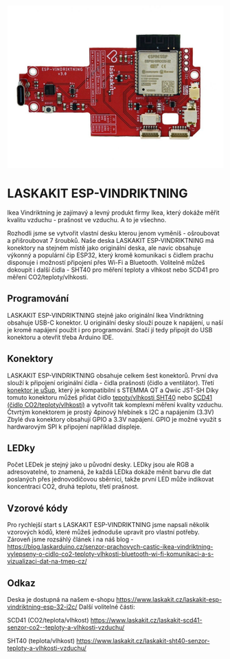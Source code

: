 ![LASKAKIT ESP-VINDRIKTNING](https://github.com/LaskaKit/ESP-Vindriktning/blob/main/img/01.jpg)
# LASKAKIT ESP-VINDRIKTNING

Ikea Vindriktning je zajímavý a levný produkt firmy Ikea, který dokáže měřit kvalitu vzduchu - prašnost ve vzduchu. A to je všechno.

Rozhodli jsme se vytvořit vlastní desku kterou jenom vyměníš - ošroubovat a přišroubovat 7 šroubků. 
Naše deska LASKAKIT ESP-VINDRIKTNING má konektory na stejném místě jako originální deska, ale navíc obsahuje výkonný a populární čip ESP32, který kromě komunikaci s čidlem prachu 
disponuje i možností připojení přes Wi-Fi a Bluetooth. Volitelně můžeš dokoupit i další čidla - SHT40 pro měření teploty a vlhkost nebo SCD41 pro měření CO2/teploty/vlhkosti. 

## Programování
LASKAKIT ESP-VINDRIKTNING stejně jako originální Ikea Vindriktning obsahuje USB-C konektor. U originální desky slouží pouze k napájení, u naší je kromě napájení použit i pro programování.
Stačí jí tedy připojit do USB konektoru a otevřít třeba Arduino IDE. 

## Konektory
LASKAKIT ESP-VINDRIKTNING obsahuje celkem šest konektorů. První dva slouží k připojení originální čidla - čidla prašnosti (čidlo a ventilátor). Třetí [konektor je uŠup](https://blog.laskarduino.cz/predstavujeme-univerzalni-konektor-pro-propojeni-modulu-a-cidel-%ce%bcsup/),
který je kompatibilní s STEMMA QT a Qwiic JST-SH
Díky tomuto konektoru můžeš přidat čidlo [tepoty/vlhkosti SHT40](https://www.laskakit.cz/laskakit-sht40-senzor-teploty-a-vlhkosti-vzduchu/) nebo [SCD41 (čidlo CO2/teploty/vlhkosti)](https://www.laskakit.cz/laskakit-scd41-senzor-co2--teploty-a-vlhkosti-vzduchu/) 
a vytvořit tak komplexní měření kvality vzduchu.
Čtvrtým konektorem je prostý 4pinový hřebínek s I2C a napájením (3.3V)
Zbylé dva konektory obsahují GPIO a 3.3V napájení. GPIO je možné využít s hardwarovým SPI k připojení například displeje. 

## LEDky
Počet LEDek je stejný jako u původní desky. LEDky jsou ale RGB a adresovatelné, to znamená, že každá LEDka dokáže měnit barvu dle dat poslaných přes jednovodičovou sběrnici,
takže první LED může indikovat koncentraci CO2, druhá teplotu, třetí prašnost. 

## Vzorové kódy 
Pro rychlejší start s LASKAKIT ESP-VINDRIKTNING jsme napsali několik vzorových kódů, které můžeš jednoduše upravit pro vlastní potřeby.
Zároveň jsme rozsáhlý článek i na náš blog - https://blog.laskarduino.cz/senzor-prachovych-castic-ikea-vindriktning-vylepseny-o-cidlo-co2-teploty-vlhkosti-bluetooth-wi-fi-komunikaci-a-s-vizualizaci-dat-na-tmep-cz/

## Odkaz
Deska je dostupná na našem e-shopu https://www.laskakit.cz/laskakit-esp-vindriktning-esp-32-i2c/
Další volitelné části: 

SCD41 (CO2/teplota/vlhkost) https://www.laskakit.cz/laskakit-scd41-senzor-co2--teploty-a-vlhkosti-vzduchu/

SHT40 (teplota/vlhkost) https://www.laskakit.cz/laskakit-sht40-senzor-teploty-a-vlhkosti-vzduchu/
